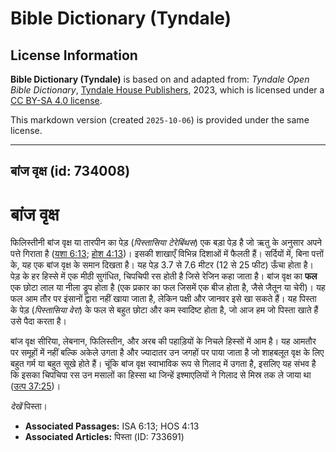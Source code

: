 # Bible Dictionary (Tyndale)

## License Information

**Bible Dictionary (Tyndale)** is based on and adapted from: _Tyndale Open Bible Dictionary_, [Tyndale House Publishers](https://tyndaleopenresources.com/), 2023, which is licensed under a [CC BY-SA 4.0 license](https://creativecommons.org/licenses/by-sa/4.0/legalcode.en).

This markdown version (created `2025-10-06`) is provided under the same license.



--------------------------------

## बांज वृक्ष (id: 734008)

बांज वृक्ष
==========

फिलिस्तीनी बांज वृक्ष या तारपीन का पेड़ (*पिस्तासिया टेरेबिंथस*) एक बड़ा पेड़ है जो ऋतु के अनुसार अपने पत्ते गिराता है ([यशा 6:13](https://ref.ly/Isa6:13); [होश 4:13](https://ref.ly/Hos4:13))। इसकी शाखाएँ विभिन्न दिशाओं में फैलती हैं। सर्दियों में, बिना पत्तों के, यह एक बांज वृक्ष के समान दिखता है। यह पेड़ 3\.7 से 7\.6 मीटर (12 से 25 फीट) ऊँचा होता है। पेड़ के हर हिस्से में एक मीठी सुगंधित, चिपचिपी रस होती है जिसे रेजिन कहा जाता है। बांज वृक्ष का **फल** एक छोटा लाल या नीला ड्रूप होता है (एक प्रकार का फल जिसमें एक बीज होता है, जैसे जैतून या चेरी)। यह फल आम तौर पर इंसानों द्वारा नहीं खाया जाता है, लेकिन पक्षी और जानवर इसे खा सकते हैं। यह पिस्ता के पेड़ (*पिस्तासिया वेरा*) के फल से बहुत छोटा और कम स्वादिष्ट होता है, जो आज हम जो पिस्ता खाते हैं उसे पैदा करता है।

बांज वृक्ष सीरिया, लेबनान, फिलिस्तीन, और अरब की पहाड़ियों के निचले हिस्सों में आम है। यह आमतौर पर समूहों में नहीं बल्कि अकेले उगता है और ज्यादातर उन जगहों पर पाया जाता है जो शाहबलूत वृक्ष के लिए बहुत गर्म या बहुत सूखे होते हैं। चूंकि बांज वृक्ष स्वाभाविक रूप से गिलाद में उगता है, इसलिए यह संभव है कि इसका चिपचिपा रस उन मसालों का हिस्सा था जिन्हें इश्माएलियों ने गिलाद से मिस्र तक ले जाया था ([उत्प 37:25](https://ref.ly/Gen37:25))। 

*देखें*  पिस्ता। 

* **Associated Passages:** ISA 6:13; HOS 4:13
* **Associated Articles:** पिस्ता (ID: 733691)

